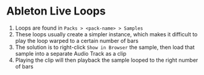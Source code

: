 # Ableton Live Loops

1. Loops are found in `Packs > <pack-name> > Samples`
2. These loops usually create a simpler instance, which makes it difficult to play the loop warped to a certain number of bars
3. The solution is to right-click `Show in Browser` the sample, then load that sample into a separate Audio Track as a clip
4. Playing the clip will then playback the sample looped to the right number of bars
